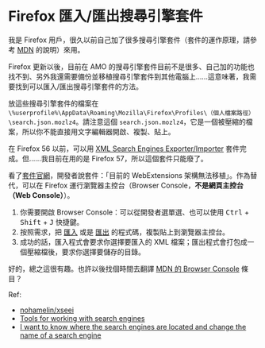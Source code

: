 # Firefox 匯入/匯出搜尋引擎套件

我是 Firefox 用戶，很久以前自己加了很多搜尋引擎套件（套件的運作原理，請參考 [MDN](https://developer.mozilla.org/zh-TW/docs/Web/OpenSearch) 的說明）來用。

Firefox 更新以後，目前在 AMO 的搜尋引擎套件目前不是很多、自己加的功能也找不到、另外我還需要備份並移植搜尋引擎套件到其他電腦上……這意味著，我需要找到可以匯入/匯出搜尋引擎套件的方法。

放這些搜尋引擎套件的檔案在 `\%userprofile%\AppData\Roaming\Mozilla\Firefox\Profiles\（個人檔案路徑）\search.json.mozlz4`。請注意這個 `search.json.mozlz4`，它是一個被壓縮的檔案，所以你不能直接用文字編輯器開啟、複製、貼上。

在 Firefox 56 以前，可以用 [XML Search Engines Exporter/Importer](https://addons.mozilla.org/zh-TW/firefox/addon/search-engines-export-import/) 套件完成。但……我目前在用的是 Firefox 57，所以這個套件只能廢了。

看了[套件官網](https://github.com/nohamelin/xseei)，開發者說套件：「目前的 WebExtensions 架構無法移植」。作為替代，可以在 Firefox 運行瀏覽器主控台（Browser Console，**不是網頁主控台（Web Console）**）。

1. 你需要開啟 Browser Console：可以從開發者選單選、也可以使用 <kbd>Ctrl</kbd> + <kbd>Shift</kbd> + <kbd>J</kbd> 快捷鍵。
2. 按照需求，把 [匯入](https://gist.github.com/nohamelin/8e2e1b50dc7d97044992ae981487c6ec) 或是 [匯出](https://gist.github.com/nohamelin/6af8907ca2dd90a9c870629c396c9521) 的程式碼，複製貼上到瀏覽器主控台。
3. 成功的話，匯入程式會要求你選擇要匯入的 XML 檔案；匯出程式會打包成一個壓縮檔後，要求你選擇要儲存的目錄。

好的，總之這很有趣。也許以後找個時間去翻譯 [MDN 的 Browser Console](https://developer.mozilla.org/en-US/docs/Tools/Browser_Console) 條目？

Ref:

* [nohamelin/xseei](https://github.com/nohamelin/xseei)
* [Tools for working with search engines](https://support.mozilla.org/zh-TW/questions/1157315)
* [I want to know where the search engines are located and change the name of a search engine](https://support.mozilla.org/zh-TW/questions/1120564)